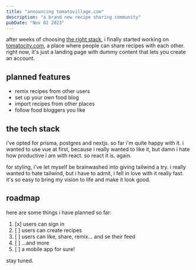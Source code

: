 ```yaml
---
title: "announcing tomatovillage.com"
description: "a brand new recipe sharing community"
pubDate: "Nov 02 2023"
---
```


after weeks of choosing [the right stack](https://create.t3.gg/), i finally started working on
[tomatocity.com](https://www.tomatocity.com), a place where people can share
recipes with each other. right now, it's just a landing page with dummy content
that lets you create an account.

## planned features

- remix recipes from other users
- set up your own food blog
- import recipes from other places
- follow food bloggers you like

## the tech stack

i've opted for prisma, postgres and nextjs. so far i'm quite happy with it. i
wanted to use vue at first, because i really wanted to like it, but damn i hate
how productive i am with react. so react it is. again.

for styling, i've let myself be brainwashed into giving tailwind a try. i really
wanted to hate tailwind, but i have to admit, i fell in love with it really
fast. it's so easy to bring my vision to life and make it look good.

## roadmap

here are some things i have planned so far:

1. [x] users can sign in
1. [ ] users can create recipes
1. [ ] users can like, share, remix... and se their feed
1. [ ] ...and more
1. [ ] a mobile app for sure!

stay tuned.